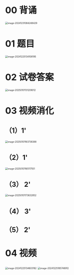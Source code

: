 # 00 背诵

<img src="https://cvp.oss-cn-shanghai.aliyuncs.com/202412310842715.png" alt="image-20241231084248429" style="zoom:50%;" />



# 01 题目

<img src="https://cvp.oss-cn-shanghai.aliyuncs.com/202412251341278.png" alt="image-20241225134108195" style="zoom:50%;" />



# 02 试卷答案

<img src="https://cvp.oss-cn-shanghai.aliyuncs.com/202501011312338.png" alt="image-20250101131209012" style="zoom:50%;" />



# 03 视频消化



## （1）1'

<img src="https://cvp.oss-cn-shanghai.aliyuncs.com/202501011637505.png" alt="image-20250101163738388" style="zoom:50%;" />



## （2）1'

<img src="https://cvp.oss-cn-shanghai.aliyuncs.com/202501011651669.png" alt="image-20250101165117551" style="zoom:50%;" />



## （3） 2'

<img src="https://cvp.oss-cn-shanghai.aliyuncs.com/202501011736973.png" alt="image-20250101173632852" style="zoom:50%;" />



## （4） 3'









## （5） 2'









# 04 视频

<img src="https://cvp.oss-cn-shanghai.aliyuncs.com/202412251346475.png" alt="image-20241225134603182" style="zoom:50%;" />

<img src="https://cvp.oss-cn-shanghai.aliyuncs.com/202412251857167.png" alt="image-20241225185748912" style="zoom:50%;" />

